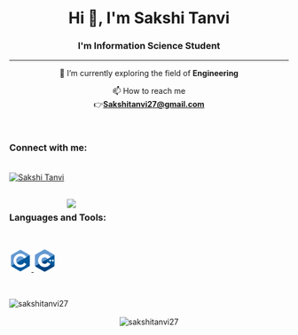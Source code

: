 <h1 align="center">Hi 👋, I'm Sakshi Tanvi</h1>
<h3 align="center">I'm Information Science Student</h3>
<hr>
<div align="center">
  
🌱 I’m currently exploring the field of **Engineering**

 📫 How to reach me 
 <br>
 👉**Sakshitanvi27@gmail.com**
</div>
<br>
<h3 align="left">Connect with me:</h3>
<p align="left">
  <br>
<a href="www.linkedin.com/in/sakshitanvi27" target="blank"><img align="center" src="https://raw.githubusercontent.com/rahuldkjain/github-profile-readme-generator/master/src/images/icons/Social/linked-in-alt.svg" alt="Sakshi Tanvi" height="30" width="40" /></a>
</p>
<br>

<img align="right" width="400px" src="https://images.squarespace-cdn.com/content/v1/5769fc401b631bab1addb2ab/1541580611624-TE64QGKRJG8SWAIUS7NS/coding-freak.gif">
<h3 align="left">Languages and Tools:</h3>
<br>
<p align="left"> 
  <a href="https://www.cprogramming.com/" target="_blank" rel="noreferrer"> <img src="https://raw.githubusercontent.com/devicons/devicon/master/icons/c/c-original.svg" alt="c" width="40" height="40"/> </a> 
  <a href="https://www.w3schools.com/cpp/" target="_blank" rel="noreferrer"> <img src="https://raw.githubusercontent.com/devicons/devicon/master/icons/cplusplus/cplusplus-original.svg" alt="cplusplus" width="40"   height="40"/> </a>
<!--   <a href="https://www.w3schools.com/css/" target="_blank" rel="noreferrer"> <img src="https://raw.githubusercontent.com/devicons/devicon/master/icons/css3/css3-original-wordmark.svg" alt="css3" width="40"         height="40"/> </a> 
  <a href="https://www.w3.org/html/" target="_blank" rel="norefer"> <img src="https://raw.githubusercontent.com/devicons/devicon/master/icons/html5/html5-original-wordmark.svg" alt="html5" width="40"               height="40"/> </a>rer 
  <a href="https://www.java.com" target="_blank" rel="noreferrer"> <img src="https://raw.githubusercontent.com/devicons/devicon/master/icons/java/java-original.svg" alt="java" width="40" height="40"/> </a> 
  <a href="https://www.python.org" target="_blank" rel="noreferrer"> <img src="https://raw.githubusercontent.com/devicons/devicon/master/icons/python/python-original.svg" alt="python" width="40" height="40"/> </a>  -->
</p>
<br>
<p><img align="center" src="https://github-readme-stats.vercel.app/api/top-langs?username=sakshitanvi27&show_icons=true&locale=en&layout=compact" alt="sakshitanvi27" /></p>


<p align="center"><img align="center" src="https://nirzak-streak-stats.vercel.app/?user=sakshitanvi27&" alt="sakshitanvi27" /></p>
<p align="center">
  <a href="https://github.com/sakshitanvi27">
    <img src="https://github-profile-summary-cards.vercel.app/api/cards/profile-details?username=sakshitanvi27&theme=radical" alt=""/>
  </a>
</p>

